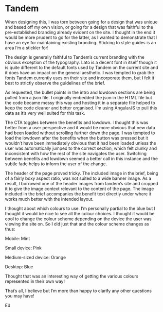 # Tandem

When designing this, I was torn between going for a design that was unique and based off my own vision, or going for a design that was faithful to the pre-established branding already evident on the site. I thought in the end it would be more prudent to go for the latter, as I wanted to demonstrate that I have an eye for maintaining existing branding.  Sticking to style guides is an area I’m a stickler for!

The design is generally faithful to Tandem’s current branding with the obvious exception of the typography. Lato is a decent font in itself though it is quite different to the default fonts used by Tandem on the current site and it does have an impact on the general aesthetic. I was tempted to grab the fonts Tandem currently uses on their site and incorporate them, but I felt it best to strictly observe the guidelines of the brief.

As requested, the bullet points in the intro and lowdown sections are being pulled from a json file. I originally embedded the json in the HTML file but the code became messy this way and hosting it in a separate file helped to keep the code cleaner and better organised. I’m using AngularJS to pull this data as it’s very well suited for this task.

The CTA toggles between the benefits and lowdown. I thought this was better from a user perspective and it would be more obvious that new data had been loaded without scrolling further down the page. I was tempted to load the lowdown after the benefits when the button was pressed but it wouldn’t have been immediately obvious that it had been loaded unless the user was automatically jumped to the correct section, which felt clunky and inconsistent with how the rest of the site navigates the user. Switching between benefits and lowdown seemed a better call in this instance and the subtle fade helps to inform the user of the change.

The header of the page proved tricky. The included image in the brief, being of a fairly boxy aspect ratio, was not suited to a wide banner image. As a result, I borrowed one of the header images from tandem’s site and cropped it to give the image context relevant to the content of the page. The image included in the brief accompanies the benefit text directly under where it works much better with the intended layout. 

I thought about which colours to use. I’m personally partial to the blue but I thought it would be nice to see all the colour choices. I thought it would be cool to change the colour scheme depending on the device the user was viewing the site on. So I did just that and the colour scheme changes as thus:

Mobile: Mint

Small device: Pink

Medium-sized device: Orange

Desktop: Blue

Thought that was an interesting way of getting the various colours represented in their own way!

That’s all, I believe but I’m more than happy to clarify any other questions you may have!

Ed
